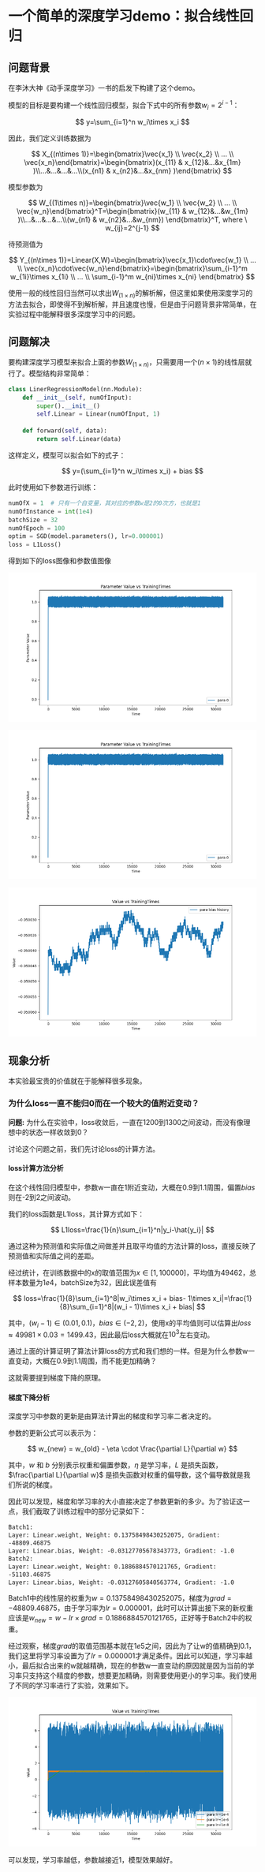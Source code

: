 # 一个简单的深度学习demo：拟合线性回归

## 问题背景

在李沐大神《动手深度学习》一书的启发下构建了这个demo。

模型的目标是要构建一个线性回归模型，拟合下式中的所有参数$w_i=2^{i-1}$：

$$
y=\sum_{i=1}^n w_i\times x_i
$$

因此，我们定义训练数据为

$$
X_{(n\times 1)}=\begin{bmatrix}\vec{x_1} \\ \vec{x_2} \\ ... \\ \vec{x_n}\end{bmatrix}=\begin{bmatrix}(x_{11} & x_{12}&...&x_{1m} )\\...&...&...&...\\(x_{n1} & x_{n2}&...&x_{nm} )\end{bmatrix}
$$

模型参数为

$$
W_{(1\times n)}=\begin{bmatrix}\vec{w_1} \\ \vec{w_2} \\ ... \\ \vec{w_n}\end{bmatrix}^T=\begin{bmatrix}(w_{11} & w_{12}&...&w_{1m} )\\...&...&...&...\\(w_{n1} & w_{n2}&...&w_{nm}) \end{bmatrix}^T, where  \ w_{ij}=2^{j-1}
$$

待预测值为

$$
Y_{(n\times 1)}=Linear(X,W)=\begin{bmatrix}\vec{x_1}\cdot\vec{w_1} \\ ... \\ \vec{x_n}\cdot\vec{w_n}\end{bmatrix}=\begin{bmatrix}\sum_{i-1}^m w_{1i}\times x_{1i} \\ ... \\ \sum_{i-1}^m w_{ni}\times x_{ni} \end{bmatrix}
$$

使用一般的线性回归当然可以求出$W_{(1\times n)}$的解析解，但这里如果使用深度学习的方法去拟合，即使得不到解析解，并且速度也慢，但是由于问题背景非常简单，在实验过程中能解释很多深度学习中的问题。

## 问题解决

要构建深度学习模型来拟合上面的参数$W_{(1\times n)}$，只需要用一个$(n\times1)$的线性层就行了。模型结构非常简单：

```python
class LinerRegressionModel(nn.Module):
    def __init__(self, numOfInput):
        super().__init__()
        self.Linear = Linear(numOfInput, 1)

    def forward(self, data):
        return self.Linear(data)
```

这样定义，模型可以拟合如下的式子：

$$
y=(\sum_{i=1}^n w_i\times x_i) + bias
$$

此时使用如下参数进行训练：

```python
numOfX = 1  # 只有一个自变量，其对应的参数w是2的0次方，也就是1
numOfInstance = int(1e4)
batchSize = 32
numOfEpoch = 100
optim = SGD(model.parameters(), lr=0.000001)
loss = L1Loss()
```

得到如下的loss图像和参数值图像

![](assets\初始参数图像.png)

![](assets\初始loss图像.png)

![](assets\初始bias图像.png)

## 现象分析

本实验最宝贵的价值就在于能解释很多现象。

### 为什么loss一直不能归0而在一个较大的值附近变动？

**问题:** 为什么在实验中，loss收敛后，一直在1200到1300之间波动，而没有像理想中的状态一样收敛到0？

讨论这个问题之前，我们先讨论loss的计算方法。

#### loss计算方法分析

在这个线性回归模型中，参数w一直在1附近变动，大概在0.9到1.1周围，偏置$bias$则在-2到2之间波动。

我们的loss函数是L1loss，其计算方式如下：

$$
L1loss=\frac{1}{n}\sum_{i=1}^n|y_i-\hat{y_i}|
$$

通过这种为预测值和实际值之间做差并且取平均值的方法计算的loss，直接反映了预测值和实际值之间的差距。

经过统计，在训练数据中的x的取值范围为$x\in[1, 100000]$，平均值为49462，总样本数量为$1e4$，batchSize为32，因此误差值有

$$
loss=\frac{1}{8}\sum_{i=1}^8|w_i\times x_i + bias- 1\times x_i|=\frac{1}{8}\sum_{i=1}^8|(w_i - 1)\times x_i + bias|
$$

其中，$(w_i - 1)\in(0.01, 0.1)$，$bias\in(-2, 2)$，使用x的平均值则可以估算出$loss\approx49981\times0.03=1499.43$，因此最后loss大概就在$10^3$左右变动。

通过上面的计算证明了算法计算loss的方式和我们想的一样。但是为什么参数w一直变动，大概在0.9到1.1周围，而不能更加精确？

这就需要提到梯度下降的原理。

#### 梯度下降分析

深度学习中参数的更新是由算法计算出的梯度和学习率二者决定的。

参数的更新公式可以表示为：

$$
w_{new} = w_{old} - \eta \cdot \frac{\partial L}{\partial w}
$$

其中，$w$ 和 $b$ 分别表示权重和偏置参数，$\eta$ 是学习率，$L$ 是损失函数，$\frac{\partial L}{\partial w}$ 是损失函数对权重的偏导数，这个偏导数就是我们所说的梯度。

因此可以发现，梯度和学习率的大小直接决定了参数更新的多少。为了验证这一点，我们截取了训练过程中的部分记录如下：

```plaintext
Batch1:
Layer: Linear.weight, Weight: 0.13758498430252075, Gradient: -48809.46875
Layer: Linear.bias, Weight: -0.03127705678343773, Gradient: -1.0
Batch2:
Layer: Linear.weight, Weight: 0.1886884570121765, Gradient: -51103.46875
Layer: Linear.bias, Weight: -0.03127605840563774, Gradient: -1.0
```

Batch1中的线性层的权重为$w=0.13758498430252075$，梯度为$grad=-48809.46875$，由于学习率为$lr=0.000001$，此时可以计算出接下来的新权重应该是$w_{new} = w-lr\times grad= 0.1886884570121765$，正好等于Batch2中的权重。

经过观察，梯度$grad$的取值范围基本就在$1e5$之间，因此为了让w的值精确到0.1，我们这里将学习率设置为了$lr=0.000001$才满足条件。因此可以知道，学习率越小，最后拟合出来的w就越精确，现在的参数w一直变动的原因就是因为当前的学习率只支持这个精度的参数，想要更加精确，则需要使用更小的学习率。我们使用了不同的学习率进行了实验，效果如下。

![](assets/不同学习率效果图.png)

可以发现，学习率越低，参数越接近1，模型效果越好。

